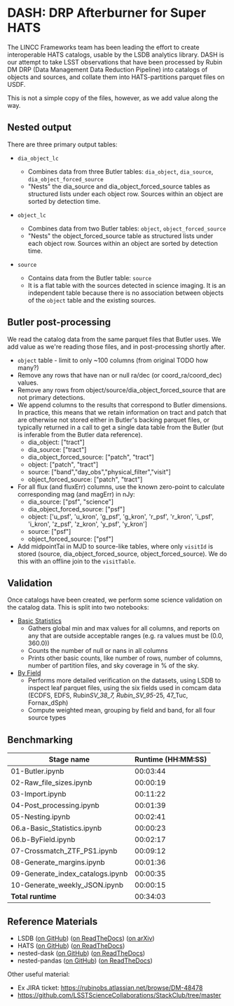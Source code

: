 # DASH: DRP Afterburner for Super HATS

The LINCC Frameworks team has been leading the effort to create interoperable
HATS catalogs, usable by the LSDB analytics library. DASH is our attempt to take
LSST observations that have been processed by Rubin DM DRP (Data Management
Data Reduction Pipeline) into catalogs of objects and sources, and collate them
into HATS-partitions parquet files on USDF.

This is not a simple copy of the files, however, as we add value along the way.

## Nested output

There are three primary output tables:

- `dia_object_lc`
  - Combines data from three Butler tables: `dia_object`, `dia_source`, `dia_object_forced_source`
  - "Nests" the dia_source and dia_object_forced_source tables as structured
    lists under each object row. Sources within an object are sorted by detection time.
- `object_lc`

  - Combines data from two Butler tables: `object`, `object_forced_source`
  - "Nests" the object_forced_source table as structured lists under each object row. Sources
    within an object are sorted by detection time.

- `source`
  - Contains data from the Butler table: `source`
  - It is a flat table with the sources detected in science imaging. It is an independent
    table because there is no association between objects of the `object` table and the
    existing sources.

## Butler post-processing

We read the catalog data from the same parquet files that Butler uses.
We add value as we're reading those files, and in post-processing shortly after.

- `object` table - limit to only ~100 columns (from original TODO how many?)
- Remove any rows that have nan or null ra/dec (or coord_ra/coord_dec) values.
- Remove any rows from object/source/dia_object_forced_source that are not primary detections.
- We append columns to the results that correspond to Butler dimensions.
  In practice, this means that we retain information on tract and patch that
  are otherwise not stored either in Butler's backing parquet files, or typically
  returned in a call to get a single data table from the Butler (but is inferable
  from the Butler data reference).
  - dia_object: ["tract"]
  - dia_source: ["tract"]
  - dia_object_forced_source: ["patch", "tract"]
  - object: ["patch", "tract"]
  - source: ["band","day_obs","physical_filter","visit"]
  - object_forced_source: ["patch", "tract"]
- For all flux (and fluxErr) columns, use the known zero-point to calculate
  corresponding mag (and magErr) in nJy:
  - dia_source: ["psf", "science"]
  - dia_object_forced_source: ["psf"]
  - object: ['u_psf', 'u_kron', 'g_psf', 'g_kron', 'r_psf', 'r_kron', 'i_psf', 'i_kron', 'z_psf', 'z_kron', 'y_psf', 'y_kron']
  - source: ["psf"]
  - object_forced_source: ["psf"]
- Add midpointTai in MJD to source-like tables, where only `visitId` is stored
  (source, dia_object_forced_source, object_forced_source). We do this with an offline join to the
  `visitTable`.

## Validation

Once catalogs have been created, we perform some science validation on the catalog data. This is split into two notebooks:

- [Basic Statistics](../dash/06.a-Basic%20Statistics.ipynb)
  - Gathers global min and max values for all columns, and reports on any that
    are outside acceptable ranges (e.g. ra values must be (0.0, 360.0))
  - Counts the number of null or nans in all columns
  - Prints other basic counts, like number of rows, number of columns,
    number of partition files, and sky coverage in % of the sky.
- [By Field](../dash/06.b-ByField.ipynb)
  - Performs more detailed verification on the datasets, using LSDB to inspect
    leaf parquet files, using the six fields used in comcam data
    (ECDFS, EDFS, Rubin*SV_38_7, Rubin_SV_95*-25, 47_Tuc, Fornax_dSph)
  - Compute weighted mean, grouping by field and band, for all four source types

## Benchmarking

| Stage name                       | Runtime (HH:MM:SS) |
| -------------------------------- | ------------------ |
| 01-Butler.ipynb                  | 00:03:44           |
| 02-Raw_file_sizes.ipynb          | 00:00:19           |
| 03-Import.ipynb                  | 00:11:22           |
| 04-Post_processing.ipynb         | 00:01:39           |
| 05-Nesting.ipynb                 | 00:02:41           |
| 06.a-Basic_Statistics.ipynb      | 00:00:23           |
| 06.b-ByField.ipynb               | 00:02:17           |
| 07-Crossmatch_ZTF_PS1.ipynb      | 00:09:12           |
| 08-Generate_margins.ipynb        | 00:01:36           |
| 09-Generate_index_catalogs.ipynb | 00:00:35           |
| 10-Generate_weekly_JSON.ipynb    | 00:00:15           |
| **Total runtime**                | 00:34:03           |

## Reference Materials

- LSDB ([on GitHub](https://github.com/astronomy-commons/lsdb))
  ([on ReadTheDocs](https://lsdb.readthedocs.io/en/stable/))
  ([on arXiv](https://ui.adsabs.harvard.edu/abs/2025arXiv250102103C))
- HATS ([on GitHub](https://github.com/astronomy-commons/hats))
  ([on ReadTheDocs](https://hats.readthedocs.io/en/stable/))
- nested-dask ([on GitHub](https://github.com/lincc-frameworks/nested-dask))
  ([on ReadTheDocs](https://nested-dask.readthedocs.io/en/stable/))
- nested-pandas ([on GitHub](https://github.com/lincc-frameworks/nested-pandas))
  ([on ReadTheDocs](https://nested-pandas.readthedocs.io/en/stable/))

Other useful material:

- Ex JIRA ticket: https://rubinobs.atlassian.net/browse/DM-48478
- https://github.com/LSSTScienceCollaborations/StackClub/tree/master
